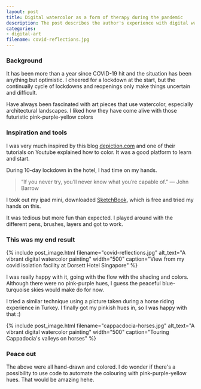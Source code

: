 ```yaml
---
layout: post
title: Digital watercolor as a form of therapy during the pandemic
description: The post describes the author's experience with digital watercolor as a therapeutic outlet during the COVID-19 pandemic. The author found solace in creating art during a time of uncertainty and lockdown cycles. Inspired by architectural landscapes in futuristic colors, the author learned digital watercolor techniques from a blog and Youtube tutorial and applied them during a 10-day hotel lockdown.
categories:
- digital-art
filename: covid-reflections.jpg
---
```


<div id="temp-toc-placeholder" style="display:none;">
<h4>On This Page</h4>
* TOC
{:toc}
</div>

### Background
It has been more than a year since COVID-19 hit and the situation has been anything but optimistic.
I cheered for a lockdown at the start, but the continually cycle of lockdowns and reopenings only make things uncertain and difficult.

Have always been fascinated with art pieces that use watercolor, especially architectural landscapes.
I liked how they have come alive with those futuristic pink-purple-yellow colors

### Inspiration and tools
I was very much inspired by this blog [depiction.com](https://www.depiction.com/) and one of their tutorials on Youtube explained how to color.
It was a good platform to learn and start.

During 10-day lockdown in the hotel, I had time on my hands.
> “If you never try, you’ll never know what you’re capable of.” — John Barrow

I took out my ipad mini, downloaded [SketchBook](https://www.sketchbook.com/apps), which is free and tried my hands on this.

It was tedious but more fun than expected. I played around with the different pens, brushes, layers and got to work.

### This was my end result

{% include post_image.html
filename="covid-reflections.jpg"
alt_text="A vibrant digital watercolor painting"
width="500"
caption="View from my covid isolation facility at Dorsett Hotel Singapore"
%}


I was really happy with it, going with the flow with the shading and colors. Although there were no pink-purple hues, I guess the peaceful blue-turquoise skies would make do for now.

I tried a similar technique using a picture taken during a horse riding experience in Turkey. I finally got my pinkish hues in, so I was happy with that :)


{% include post_image.html
filename="cappacdocia-horses.jpg"
alt_text="A vibrant digital watercolor painting"
width="500"
caption="Touring Cappadocia's valleys on horses"
%}


### Peace out
The above were all hand-drawn and colored.
I do wonder if there's a possibility to use code to automate the colouring with pink-purple-yellow hues.
That would be amazing hehe.
